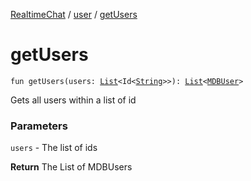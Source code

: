 [RealtimeChat](../index.md) / [user](index.md) / [getUsers](./get-users.md)

# getUsers

`fun getUsers(users: `[`List`](https://kotlinlang.org/api/latest/jvm/stdlib/kotlin.collections/-list/index.html)`<Id<`[`String`](https://kotlinlang.org/api/latest/jvm/stdlib/kotlin/-string/index.html)`>>): `[`List`](https://kotlinlang.org/api/latest/jvm/stdlib/kotlin.collections/-list/index.html)`<`[`MDBUser`](-m-d-b-user/index.md)`>`

Gets all users within a list of id

### Parameters

`users` - The list of ids

**Return**
The List of MDBUsers

